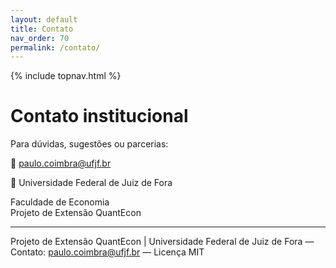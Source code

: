```yaml
---
layout: default
title: Contato
nav_order: 70
permalink: /contato/
---
```

{% include topnav.html %}

# Contato institucional

Para dúvidas, sugestões ou parcerias:

📧 [paulo.coimbra@ufjf.br](mailto:paulo.coimbra@ufjf.br)

📍 Universidade Federal de Juiz de Fora 

Faculdade de Economia  
Projeto de Extensão QuantEcon

---

<p class="qe-footer">
  Projeto de Extensão QuantEcon | Universidade Federal de Juiz de Fora — 
  Contato: <a href="mailto:paulo.coimbra@ufjf.br">paulo.coimbra@ufjf.br</a> — Licença MIT
</p>
